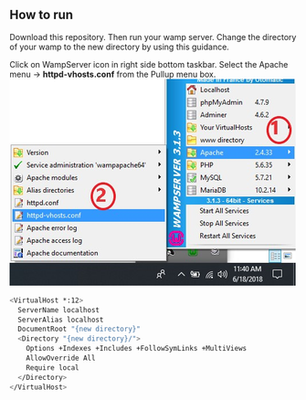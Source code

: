 [image1]: ./Images/wamp-server-httpd-vhosts.conf.jpg "wamp-server-httpd-vhosts.conf"
[image2]: ./Images/Result.png "Result"

## How to run
Download this repository. Then run your wamp server. Change the directory of your wamp to the new directory by using this guidance.

Click on WampServer icon in right side bottom taskbar. Select the Apache menu  -> __httpd-vhosts.conf__ from the Pullup menu box.
![wamp server httpd vhosts conf][image1]

```bash
<VirtualHost *:12>
  ServerName localhost
  ServerAlias localhost
  DocumentRoot "{new directory}"
  <Directory "{new directory}/">
    Options +Indexes +Includes +FollowSymLinks +MultiViews
    AllowOverride All
    Require local
  </Directory>
</VirtualHost>
```